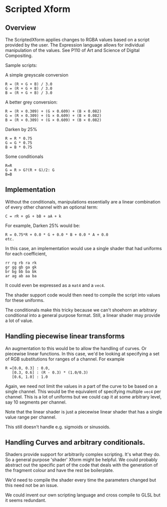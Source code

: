 # Scripted Xform

## Overview
The ScriptedXform applies changes to RGBA values based on a script provided by the 
user. The Expression language allows for individual manipulation of the values. 
See P110 of Art and Science of Digital Compositing.

Sample scripts:

A simple greyscale conversion
```
R = (R + G + B) / 3.0
G = (R + G + B) / 3.0
B = (R + G + B) / 3.0
```
A better grey conversion:
```
R = (R × 0.309) + (G × 0.609) + (B × 0.082) 
G = (R × 0.309) + (G × 0.609) + (B × 0.082) 
B = (R × 0.309) + (G × 0.609) + (B × 0.082)
```
Darken by 25%
```
R = R * 0.75
G = G * 0.75
B = B * 0.75
```
Some conditionals
```
R=R 
G = R > G?(R + G)/2: G 
B=B
```

## Implementation
Without the conditionals, manipulations essentially are a linear combination of every 
other channel with an optional term:
```
C = rR + gG + bB + aA + k
```
For example, Darken 25% would be:
```
R = 0.75*R + 0.0 * G + 0.0 * B + 0.0 * A + 0.0
etc.
```

In this case, an implementation would use a single shader that had uniforms for each coefficient, 
```
rr rg rb ra rk
gr gg gb ga gk
br bg bb ba bk 
ar ag ab aa ba
```
It could even be expressed as a `mat4` and a `vec4`.

The shader support code would then need to compile the script into values for these uniforms.

The conditionals make this tricky because we can't shoehorn an arbitrary conditional into a general purpose
format. Still, a linear shader may provide a lot of value.

## Handling piecewise linear transforms
An augmentation to this would be to allow the handling of curves. Or piecewise linear functions.
In this case, we'd be looking at specifying a set of RGB substitutions for ranges of a channel.
For example
```
R =[0.0, 0.3] : 0.0,
   [0.3, 0.6] : (R - 0.3) * (1.0/0.3) 
   [0.6, 1.0] : 1.0
```
Again, we need not limit the values in a part of the curve to be based on a single channel.
This would be the equivalent of specifying multiple `vec4` per channel. This is a lot of 
uniforms but we could cap it at some arbitrary level, say 10 segments per channel.

Note that the linear shader is just a piecewise linear shader that has a single value range
per channel.

This still doesn't handle e.g. sigmoids or sinusoids.

## Handling Curves and arbitrary conditionals.
Shaders provide support for arbitrarily complex scripting. It's what they do. So a general purpose 'shader' Xform
might be helpful. We could probably abstract out the specific part of the code that deals with 
the generation of the fragment colour and have the rest be boilerplate.

We'd need to compile the shader every time the parameters changed but this need not be an issue.

We could invent our own scripting language and cross compile to GLSL but it seems redundant.
